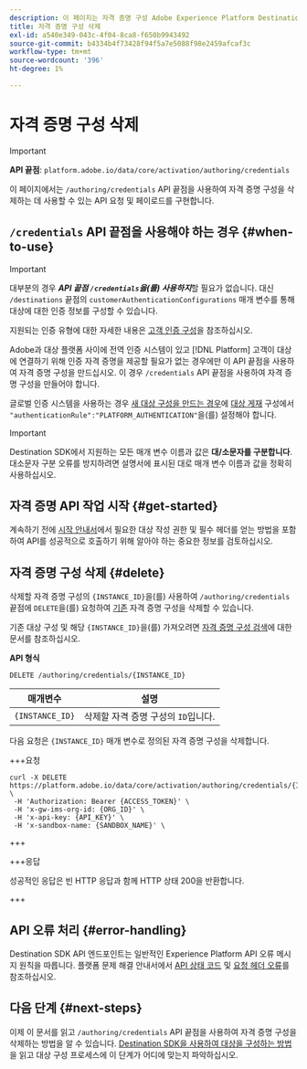 ```yaml
---
description: 이 페이지는 자격 증명 구성 Adobe Experience Platform Destination SDK을 삭제하는 데 사용되는 API 호출을 예시합니다.
title: 자격 증명 구성 삭제
exl-id: a540e349-043c-4f04-8ca8-f650b9943492
source-git-commit: b4334b4f73428f94f5a7e5088f98e2459afcaf3c
workflow-type: tm+mt
source-wordcount: '396'
ht-degree: 1%

---
```


# 자격 증명 구성 삭제

>[!IMPORTANT]
>
>**API 끝점**: `platform.adobe.io/data/core/activation/authoring/credentials`

이 페이지에서는 `/authoring/credentials` API 끝점을 사용하여 자격 증명 구성을 삭제하는 데 사용할 수 있는 API 요청 및 페이로드를 구현합니다.

## `/credentials` API 끝점을 사용해야 하는 경우 {#when-to-use}

>[!IMPORTANT]
>
>대부분의 경우 ***API 끝점 `/credentials`을(를) 사용하지***&#x200B;할 필요가 없습니다. 대신 `/destinations` 끝점의 `customerAuthenticationConfigurations` 매개 변수를 통해 대상에 대한 인증 정보를 구성할 수 있습니다.
> 
>지원되는 인증 유형에 대한 자세한 내용은 [고객 인증 구성](../functionality/destination-configuration/customer-authentication.md)을 참조하십시오.

Adobe과 대상 플랫폼 사이에 전역 인증 시스템이 있고 [!DNL Platform] 고객이 대상에 연결하기 위해 인증 자격 증명을 제공할 필요가 없는 경우에만 이 API 끝점을 사용하여 자격 증명 구성을 만드십시오. 이 경우 `/credentials` API 끝점을 사용하여 자격 증명 구성을 만들어야 합니다.

글로벌 인증 시스템을 사용하는 경우 [새 대상 구성을 만드는 경우](../authoring-api/destination-configuration/create-destination-configuration.md)에 [대상 게재](../functionality/destination-configuration/destination-delivery.md) 구성에서 `"authenticationRule":"PLATFORM_AUTHENTICATION"`을(를) 설정해야 합니다.

>[!IMPORTANT]
>
>Destination SDK에서 지원하는 모든 매개 변수 이름과 값은 **대/소문자를 구분합니다**. 대소문자 구분 오류를 방지하려면 설명서에 표시된 대로 매개 변수 이름과 값을 정확히 사용하십시오.

## 자격 증명 API 작업 시작 {#get-started}

계속하기 전에 [시작 안내서](../getting-started.md)에서 필요한 대상 작성 권한 및 필수 헤더를 얻는 방법을 포함하여 API를 성공적으로 호출하기 위해 알아야 하는 중요한 정보를 검토하십시오.

## 자격 증명 구성 삭제 {#delete}

삭제할 자격 증명 구성의 `{INSTANCE_ID}`을(를) 사용하여 `/authoring/credentials` 끝점에 `DELETE`을(를) 요청하여 [기존](create-credential-configuration.md) 자격 증명 구성을 삭제할 수 있습니다.

기존 대상 구성 및 해당 `{INSTANCE_ID}`을(를) 가져오려면 [자격 증명 구성 검색](retrieve-credential-configuration.md)에 대한 문서를 참조하십시오.

**API 형식**

```http
DELETE /authoring/credentials/{INSTANCE_ID}
```

| 매개변수 | 설명 |
| --------- | ----------- |
| `{INSTANCE_ID}` | 삭제할 자격 증명 구성의 `ID`입니다. |

다음 요청은 `{INSTANCE_ID}` 매개 변수로 정의된 자격 증명 구성을 삭제합니다.

+++요청

```shell
curl -X DELETE https://platform.adobe.io/data/core/activation/authoring/credentials/{INSTANCE_ID} \
 -H 'Authorization: Bearer {ACCESS_TOKEN}' \
 -H 'x-gw-ims-org-id: {ORG_ID}' \
 -H 'x-api-key: {API_KEY}' \
 -H 'x-sandbox-name: {SANDBOX_NAME}' \
```

+++

+++응답

성공적인 응답은 빈 HTTP 응답과 함께 HTTP 상태 200을 반환합니다.

+++

## API 오류 처리 {#error-handling}

Destination SDK API 엔드포인트는 일반적인 Experience Platform API 오류 메시지 원칙을 따릅니다. 플랫폼 문제 해결 안내서에서 [API 상태 코드](../../../landing/troubleshooting.md#api-status-codes) 및 [요청 헤더 오류](../../../landing/troubleshooting.md#request-header-errors)를 참조하십시오.

## 다음 단계 {#next-steps}

이제 이 문서를 읽고 `/authoring/credentials` API 끝점을 사용하여 자격 증명 구성을 삭제하는 방법을 알 수 있습니다. [Destination SDK을 사용하여 대상을 구성하는 방법](../guides/configure-destination-instructions.md)을 읽고 대상 구성 프로세스에 이 단계가 어디에 맞는지 파악하십시오.
